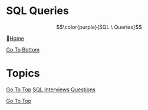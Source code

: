 # SQL Queries

$$\color{purple}{SQL \ Queries}$$

:link:[Home](all-file-links.md)     




<a name="top"></a>
 [Go To Bottom](#bottom)
 
 
# Topics

   [Go To Top](#top)
   [SQL Interviews Questions](#sql_interviews_questions)







[Go To Top](#top)





<a name="bottom"></a>
